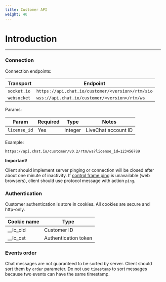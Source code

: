 ```yaml
---
title: Customer API
weight: 40
---
```


# Introduction
___

### Connection
Connection endpoints:

| Transport | Endpoint |
|--------|----------------|
| `socket.io` | `https://api.chat.io/customer/<version>/rtm/sio` |
| `websocket` | `wss://api.chat.io/customer/<version>/rtm/ws` |

Params:

| Param | Required | Type | Notes |
|---|---|---|---|
| `license_id` | Yes | Integer | LiveChat account ID |

Example:

```
https://api.chat.io/customer/v0.2/rtm/ws?license_id=123456789
```

**Important!**

Client should implement server pinging or connection will be closed after about one minute of inactivity. If [control frame ping](https://tools.ietf.org/html/rfc6455#section-5.5.2) is unavailable (web browsers), client should use protocol message with action `ping`.

### Authentication
Customer authentication is store in cookies. All cookies are secure and http-only.  

| Cookie name | Type |
|--------|------------------|
| __lc_cid | Customer ID |
| __lc_cst | Authentication token |


### Events order
Chat messages are not guaranteed to be sorted by server. Client should sort them by `order` parameter. Do not use `timestamp` to sort messages because two events can have the same timestamp.
